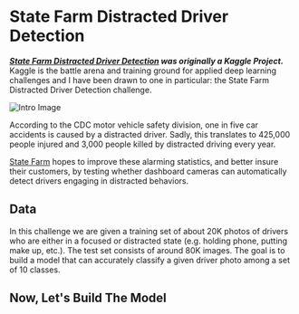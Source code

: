 # State Farm Distracted Driver Detection

***[State Farm Distracted Driver Detection](https://www.kaggle.com/c/state-farm-distracted-driver-detection/code) was originally a Kaggle Project.***</br>
Kaggle is the battle arena and training ground for applied deep learning challenges and I have been drawn to one in particular: the State Farm Distracted Driver Detection challenge.

![Intro Image](https://storage.googleapis.com/kaggle-competitions/kaggle/5048/media/drivers_statefarm.png)

According to the CDC motor vehicle safety division, one in five car accidents is caused by a distracted driver. Sadly, this translates to 425,000 people injured and 3,000 people killed by distracted driving every year.

[State Farm](https://www.statefarm.com) hopes to improve these alarming statistics, and better insure their customers, by testing whether dashboard cameras can automatically detect drivers engaging in distracted behaviors.

## Data
In this challenge we are given a training set of about 20K photos of drivers who are either in a focused or distracted state (e.g. holding phone, putting make up, etc.). The test set consists of around 80K images. The goal is to build a model that can accurately classify a given driver photo among a set of 10 classes.

## Now, Let's Build The Model





